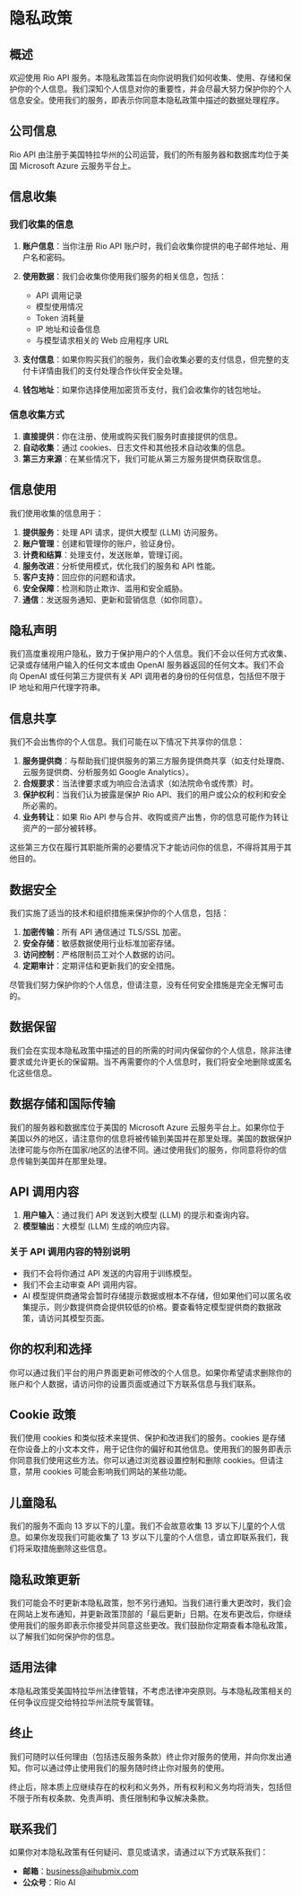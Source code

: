 # 隐私政策

## 概述

欢迎使用 Rio API 服务。本隐私政策旨在向你说明我们如何收集、使用、存储和保护你的个人信息。我们深知个人信息对你的重要性，并会尽最大努力保护你的个人信息安全。使用我们的服务，即表示你同意本隐私政策中描述的数据处理程序。

## 公司信息

Rio API 由注册于美国特拉华州的公司运营，我们的所有服务器和数据库均位于美国 Microsoft Azure 云服务平台上。

## 信息收集

### 我们收集的信息

1. **账户信息**：当你注册 Rio API 账户时，我们会收集你提供的电子邮件地址、用户名和密码。
2. **使用数据**：我们会收集你使用我们服务的相关信息，包括：

    * API 调用记录
    * 模型使用情况
    * Token 消耗量
    * IP 地址和设备信息
    * 与模型请求相关的 Web 应用程序 URL
3. **支付信息**：如果你购买我们的服务，我们会收集必要的支付信息，但完整的支付卡详情由我们的支付处理合作伙伴安全处理。
4. **钱包地址**：如果你选择使用加密货币支付，我们会收集你的钱包地址。

### 信息收集方式

1. **直接提供**：你在注册、使用或购买我们服务时直接提供的信息。
2. **自动收集**：通过 cookies、日志文件和其他技术自动收集的信息。
3. **第三方来源**：在某些情况下，我们可能从第三方服务提供商获取信息。

## 信息使用

我们使用收集的信息用于：

1. **提供服务**：处理 API 请求，提供大模型 (LLM) 访问服务。
2. **账户管理**：创建和管理你的账户，验证身份。
3. **计费和结算**：处理支付，发送账单，管理订阅。
4. **服务改进**：分析使用模式，优化我们的服务和 API 性能。
5. **客户支持**：回应你的问题和请求。
6. **安全保障**：检测和防止欺诈、滥用和安全威胁。
7. **通信**：发送服务通知、更新和营销信息（如你同意）。

## 隐私声明

我们高度重视用户隐私，致力于保护用户的个人信息。我们不会以任何方式收集、记录或存储用户输入的任何文本或由 OpenAI 服务器返回的任何文本。我们不会向 OpenAI 或任何第三方提供有关 API 调用者的身份的任何信息，包括但不限于 IP 地址和用户代理字符串。

## 信息共享

我们不会出售你的个人信息。我们可能在以下情况下共享你的信息：

1. **服务提供商**：与帮助我们提供服务的第三方服务提供商共享（如支付处理商、云服务提供商、分析服务如 Google Analytics）。
2. **合规要求**：当法律要求或为响应合法请求（如法院命令或传票）时。
3. **保护权利**：当我们认为披露是保护 Rio API、我们的用户或公众的权利和安全所必需的。
4. **业务转让**：如果 Rio API 参与合并、收购或资产出售，你的信息可能作为转让资产的一部分被转移。

这些第三方仅在履行其职能所需的必要情况下才能访问你的信息，不得将其用于其他目的。

## 数据安全

我们实施了适当的技术和组织措施来保护你的个人信息，包括：

1. **加密传输**：所有 API 通信通过 TLS/SSL 加密。
2. **安全存储**：敏感数据使用行业标准加密存储。
3. **访问控制**：严格限制员工对个人数据的访问。
4. **定期审计**：定期评估和更新我们的安全措施。

尽管我们努力保护你的个人信息，但请注意，没有任何安全措施是完全无懈可击的。

## 数据保留

我们会在实现本隐私政策中描述的目的所需的时间内保留你的个人信息，除非法律要求或允许更长的保留期。当不再需要你的个人信息时，我们将安全地删除或匿名化这些信息。

## 数据存储和国际传输

我们的服务器和数据库位于美国的 Microsoft Azure 云服务平台上。如果你位于美国以外的地区，请注意你的信息将被传输到美国并在那里处理。美国的数据保护法律可能与你所在国家/地区的法律不同。通过使用我们的服务，你同意将你的信息传输到美国并在那里处理。

## API 调用内容

1. **用户输入**：通过我们 API 发送到大模型 (LLM) 的提示和查询内容。
2. **模型输出**：大模型 (LLM) 生成的响应内容。

### 关于 API 调用内容的特别说明

* 我们不会将你通过 API 发送的内容用于训练模型。
* 我们不会主动审查 API 调用内容。
* AI 模型提供商通常会暂时存储提示数据或根本不存储，但如果他们可以匿名收集提示，则少数提供商会提供较低的价格。要查看特定模型提供商的数据政策，请访问其模型页面。

## 你的权利和选择

你可以通过我们平台的用户界面更新可修改的个人信息。如果你希望请求删除你的账户和个人数据，请访问你的设置页面或通过下方联系信息与我们联系。

## Cookie 政策

我们使用 cookies 和类似技术来提供、保护和改进我们的服务。cookies 是存储在你设备上的小文本文件，用于记住你的偏好和其他信息。使用我们的服务即表示你同意我们使用这些方法。你可以通过浏览器设置控制和删除 cookies。但请注意，禁用 cookies 可能会影响我们网站的某些功能。

## 儿童隐私

我们的服务不面向 13 岁以下的儿童。我们不会故意收集 13 岁以下儿童的个人信息。如果你发现我们可能收集了 13 岁以下儿童的个人信息，请立即联系我们，我们将采取措施删除这些信息。

## 隐私政策更新

我们可能会不时更新本隐私政策，恕不另行通知。当我们进行重大更改时，我们会在网站上发布通知，并更新政策顶部的「最后更新」日期。在发布更改后，你继续使用我们的服务即表示你接受并同意这些更改。我们鼓励你定期查看本隐私政策，以了解我们如何保护你的信息。

## 适用法律

本隐私政策受美国特拉华州法律管辖，不考虑法律冲突原则。与本隐私政策相关的任何争议应提交给特拉华州法院专属管辖。

## 终止

我们可随时以任何理由（包括违反服务条款）终止你对服务的使用，并向你发出通知。你可以通过停止使用我们的服务随时终止你对服务的使用。

终止后，除本质上应继续存在的权利和义务外，所有权利和义务均将消失，包括但不限于所有权条款、免责声明、责任限制和争议解决条款。

## 联系我们

如果你对本隐私政策有任何疑问、意见或请求，请通过以下方式联系我们：

* **邮箱**：business@aihubmix.com
* **公众号**：Rio AI
